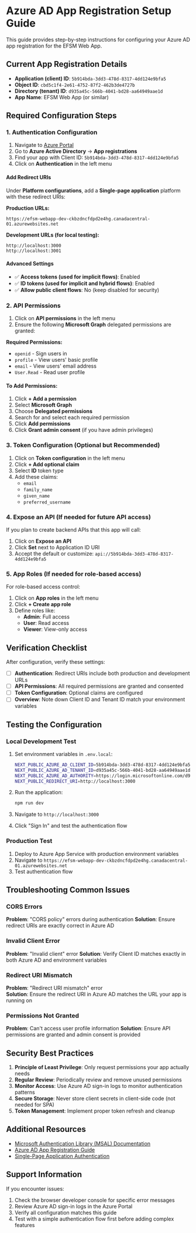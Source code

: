 # Azure AD App Registration Setup Guide

This guide provides step-by-step instructions for configuring your Azure AD app registration for the EFSM Web App.

## Current App Registration Details

- **Application (client) ID**: `5b914bda-3dd3-478d-8317-4dd124e9bfa5`
- **Object ID**: `cbd5c1f4-2e61-4752-87f2-462b3de4727b`
- **Directory (tenant) ID**: `d935a45c-566b-4041-bd28-aa64949aae1d`
- **App Name**: EFSM Web App (or similar)

## Required Configuration Steps

### 1. Authentication Configuration

1. Navigate to [Azure Portal](https://portal.azure.com)
2. Go to **Azure Active Directory** → **App registrations**
3. Find your app with Client ID: `5b914bda-3dd3-478d-8317-4dd124e9bfa5`
4. Click on **Authentication** in the left menu

#### Add Redirect URIs
Under **Platform configurations**, add a **Single-page application** platform with these redirect URIs:

**Production URLs:**
```
https://efsm-webapp-dev-ckbzdncfdpd2e4hg.canadacentral-01.azurewebsites.net
```

**Development URLs (for local testing):**
```
http://localhost:3000
http://localhost:3001
```

#### Advanced Settings
- ✅ **Access tokens (used for implicit flows)**: Enabled
- ✅ **ID tokens (used for implicit and hybrid flows)**: Enabled
- ✅ **Allow public client flows**: No (keep disabled for security)

### 2. API Permissions

1. Click on **API permissions** in the left menu
2. Ensure the following **Microsoft Graph** delegated permissions are granted:

**Required Permissions:**
- `openid` - Sign users in
- `profile` - View users' basic profile
- `email` - View users' email address
- `User.Read` - Read user profile

#### To Add Permissions:
1. Click **+ Add a permission**
2. Select **Microsoft Graph**
3. Choose **Delegated permissions**
4. Search for and select each required permission
5. Click **Add permissions**
6. Click **Grant admin consent** (if you have admin privileges)

### 3. Token Configuration (Optional but Recommended)

1. Click on **Token configuration** in the left menu
2. Click **+ Add optional claim**
3. Select **ID** token type
4. Add these claims:
   - `email`
   - `family_name` 
   - `given_name`
   - `preferred_username`

### 4. Expose an API (If needed for future API access)

If you plan to create backend APIs that this app will call:

1. Click on **Expose an API**
2. Click **Set** next to Application ID URI
3. Accept the default or customize: `api://5b914bda-3dd3-478d-8317-4dd124e9bfa5`

### 5. App Roles (If needed for role-based access)

For role-based access control:

1. Click on **App roles** in the left menu
2. Click **+ Create app role**
3. Define roles like:
   - **Admin**: Full access
   - **User**: Read access
   - **Viewer**: View-only access

## Verification Checklist

After configuration, verify these settings:

- [ ] **Authentication**: Redirect URIs include both production and development URLs
- [ ] **API Permissions**: All required permissions are granted and consented
- [ ] **Token Configuration**: Optional claims are configured
- [ ] **Overview**: Note down Client ID and Tenant ID match your environment variables

## Testing the Configuration

### Local Development Test
1. Set environment variables in `.env.local`:
   ```bash
   NEXT_PUBLIC_AZURE_AD_CLIENT_ID=5b914bda-3dd3-478d-8317-4dd124e9bfa5
   NEXT_PUBLIC_AZURE_AD_TENANT_ID=d935a45c-566b-4041-bd28-aa64949aae1d
   NEXT_PUBLIC_AZURE_AD_AUTHORITY=https://login.microsoftonline.com/d935a45c-566b-4041-bd28-aa64949aae1d
   NEXT_PUBLIC_REDIRECT_URI=http://localhost:3000
   ```

2. Run the application:
   ```bash
   npm run dev
   ```

3. Navigate to `http://localhost:3000`
4. Click "Sign In" and test the authentication flow

### Production Test
1. Deploy to Azure App Service with production environment variables
2. Navigate to `https://efsm-webapp-dev-ckbzdncfdpd2e4hg.canadacentral-01.azurewebsites.net`
3. Test authentication flow

## Troubleshooting Common Issues

### CORS Errors
**Problem**: "CORS policy" errors during authentication
**Solution**: Ensure redirect URIs are exactly correct in Azure AD

### Invalid Client Error
**Problem**: "Invalid client" error
**Solution**: Verify Client ID matches exactly in both Azure AD and environment variables

### Redirect URI Mismatch
**Problem**: "Redirect URI mismatch" error  
**Solution**: Ensure the redirect URI in Azure AD matches the URL your app is running on

### Permissions Not Granted
**Problem**: Can't access user profile information
**Solution**: Ensure API permissions are granted and admin consent is provided

## Security Best Practices

1. **Principle of Least Privilege**: Only request permissions your app actually needs
2. **Regular Review**: Periodically review and remove unused permissions
3. **Monitor Access**: Use Azure AD sign-in logs to monitor authentication patterns
4. **Secure Storage**: Never store client secrets in client-side code (not needed for SPA)
5. **Token Management**: Implement proper token refresh and cleanup

## Additional Resources

- [Microsoft Authentication Library (MSAL) Documentation](https://docs.microsoft.com/en-us/azure/active-directory/develop/msal-overview)
- [Azure AD App Registration Guide](https://docs.microsoft.com/en-us/azure/active-directory/develop/quickstart-register-app)
- [Single-Page Application Authentication](https://docs.microsoft.com/en-us/azure/active-directory/develop/scenario-spa-overview)

## Support Information

If you encounter issues:
1. Check the browser developer console for specific error messages
2. Review Azure AD sign-in logs in the Azure Portal
3. Verify all configuration matches this guide
4. Test with a simple authentication flow first before adding complex features
